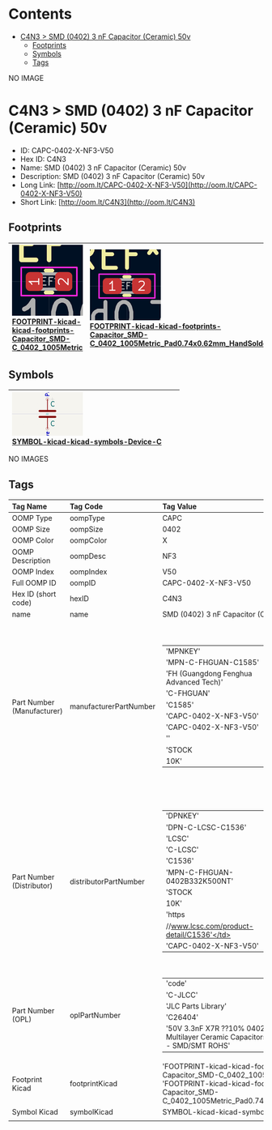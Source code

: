 



Contents
========

* [C4N3 > SMD (0402) 3 nF Capacitor (Ceramic) 50v](#c4n3--smd-0402-3-nf-capacitor-ceramic-50v)
	* [Footprints](#footprints)
	* [Symbols](#symbols)
	* [Tags](#tags)
  
NO IMAGE  
# C4N3 > SMD (0402) 3 nF Capacitor (Ceramic) 50v

- ID: CAPC-0402-X-NF3-V50
- Hex ID: C4N3
- Name: SMD (0402) 3 nF Capacitor (Ceramic) 50v
- Description: SMD (0402) 3 nF Capacitor (Ceramic) 50v
- Long Link: [http://oom.lt/CAPC-0402-X-NF3-V50](http://oom.lt/CAPC-0402-X-NF3-V50)
- Short Link: [http://oom.lt/C4N3](http://oom.lt/C4N3)

## Footprints
  

|[![](https://raw.githubusercontent.com/oomlout/oomlout_OOMP_eda_V2/main/FOOTPRINT/kicad/kicad-footprints/Capacitor_SMD/C_0402_1005Metric/image_140.png)<br>FOOTPRINT-kicad-kicad-footprints-Capacitor_SMD-C_0402_1005Metric](https://github.com/oomlout/oomlout_OOMP_eda_V2/tree/main/FOOTPRINT/kicad/kicad-footprints/Capacitor_SMD/C_0402_1005Metric/)|[![](https://raw.githubusercontent.com/oomlout/oomlout_OOMP_eda_V2/main/FOOTPRINT/kicad/kicad-footprints/Capacitor_SMD/C_0402_1005Metric_Pad0.74x0.62mm_HandSolder/image_140.png)<br>FOOTPRINT-kicad-kicad-footprints-Capacitor_SMD-C_0402_1005Metric_Pad0.74x0.62mm_HandSolder](https://github.com/oomlout/oomlout_OOMP_eda_V2/tree/main/FOOTPRINT/kicad/kicad-footprints/Capacitor_SMD/C_0402_1005Metric_Pad0.74x0.62mm_HandSolder/)||
| :--- | :--- | :--- |

## Symbols
  

|[![](https://raw.githubusercontent.com/oomlout/oomlout_OOMP_eda_V2/main/SYMBOL/kicad/kicad-symbols/Device/C/image_140.png)<br>SYMBOL-kicad-kicad-symbols-Device-C](https://github.com/oomlout/oomlout_OOMP_eda_V2/tree/main/SYMBOL/kicad/kicad-symbols/Device/C/)|||
| :--- | :--- | :--- |
  
NO IMAGES  
## Tags
  

|Tag Name|Tag Code|Tag Value|
| :--- | :--- | :--- |
|OOMP Type|oompType|CAPC|
|OOMP Size|oompSize|0402|
|OOMP Color|oompColor|X|
|OOMP Description|oompDesc|NF3|
|OOMP Index|oompIndex|V50|
|Full OOMP ID|oompID|CAPC-0402-X-NF3-V50|
|Hex ID (short code)|hexID|C4N3|
|name|name|SMD (0402) 3 nF Capacitor (Ceramic) 50v|
|Part Number (Manufacturer)|manufacturerPartNumber|<table><tr><td>'MPNKEY'</td></tr><tr><td> 'MPN-C-FHGUAN-C1585'</td><td> 'MANUFACTURER'</td></tr><tr><td> 'FH (Guangdong Fenghua Advanced Tech)'</td><td> 'MANUCODE'</td></tr><tr><td> 'C-FHGUAN'</td><td> 'MPN'</td></tr><tr><td> 'C1585'</td><td> 'OOMPIDPARTIAL'</td></tr><tr><td> 'CAPC-0402-X-NF3-V50'</td><td> 'OOMPID'</td></tr><tr><td> 'CAPC-0402-X-NF3-V50'</td><td> 'LINK'</td></tr><tr><td> ''</td><td> 'tags'</td></tr><tr><td> 'STOCK</td></tr><tr><td>10K'</td></tr></table></td><td> <table><tr><td>'MPNKEY'</td></tr><tr><td> 'MPN-C-SAMSUN-CL05B332KB5NNNC'</td><td> 'MANUFACTURER'</td></tr><tr><td> 'Samsung Electro-Mechanics'</td><td> 'MANUCODE'</td></tr><tr><td> 'C-SAMSUN'</td><td> 'MPN'</td></tr><tr><td> 'CL05B332KB5NNNC'</td><td> 'OOMPIDPARTIAL'</td></tr><tr><td> 'CAPC-0402-X-NF3-V50'</td><td> 'OOMPID'</td></tr><tr><td> 'CAPC-0402-X-NF3-V50'</td><td> 'LINK'</td></tr><tr><td> ''</td><td> 'tags'</td></tr><tr><td> 'STOCK</td></tr><tr><td>10K'</td></tr></table></td><td> <table><tr><td>'MPNKEY'</td></tr><tr><td> 'MPN-C-MURATA-GRM155B11H332KA01D'</td><td> 'MANUFACTURER'</td></tr><tr><td> 'Murata Electronics'</td><td> 'MANUCODE'</td></tr><tr><td> 'C-MURATA'</td><td> 'MPN'</td></tr><tr><td> 'GRM155B11H332KA01D'</td><td> 'OOMPIDPARTIAL'</td></tr><tr><td> 'CAPC-0402-X-NF3-V50'</td><td> 'OOMPID'</td></tr><tr><td> 'CAPC-0402-X-NF3-V50'</td><td> 'LINK'</td></tr><tr><td> ''</td><td> 'tags'</td></tr><tr><td> </td></tr></table></td><td> <table><tr><td>'MPNKEY'</td></tr><tr><td> 'MPN-C-MURATA-GRM155R71H332KA01D'</td><td> 'MANUFACTURER'</td></tr><tr><td> 'Murata Electronics'</td><td> 'MANUCODE'</td></tr><tr><td> 'C-MURATA'</td><td> 'MPN'</td></tr><tr><td> 'GRM155R71H332KA01D'</td><td> 'OOMPIDPARTIAL'</td></tr><tr><td> 'CAPC-0402-X-NF3-V50'</td><td> 'OOMPID'</td></tr><tr><td> 'CAPC-0402-X-NF3-V50'</td><td> 'LINK'</td></tr><tr><td> ''</td><td> 'tags'</td></tr><tr><td> 'STOCK</td></tr><tr><td>1K'</td></tr></table></td><td> <table><tr><td>'MPNKEY'</td></tr><tr><td> 'MPN-C-YAGEO-CC0402KRX7R9BB333'</td><td> 'MANUFACTURER'</td></tr><tr><td> 'YAGEO'</td><td> 'MANUCODE'</td></tr><tr><td> 'C-YAGEO'</td><td> 'MPN'</td></tr><tr><td> 'CC0402KRX7R9BB333'</td><td> 'OOMPIDPARTIAL'</td></tr><tr><td> 'CAPC-0402-X-NF3-V50'</td><td> 'OOMPID'</td></tr><tr><td> 'CAPC-0402-X-NF3-V50'</td><td> 'LINK'</td></tr><tr><td> ''</td><td> 'tags'</td></tr><tr><td> 'STOCK</td></tr><tr><td>100K'</td></tr></table></td><td> <table><tr><td>'MPNKEY'</td></tr><tr><td> 'MPN-C-YAGEO-CC0402KRX7R9BB332'</td><td> 'MANUFACTURER'</td></tr><tr><td> 'YAGEO'</td><td> 'MANUCODE'</td></tr><tr><td> 'C-YAGEO'</td><td> 'MPN'</td></tr><tr><td> 'CC0402KRX7R9BB332'</td><td> 'OOMPIDPARTIAL'</td></tr><tr><td> 'CAPC-0402-X-NF3-V50'</td><td> 'OOMPID'</td></tr><tr><td> 'CAPC-0402-X-NF3-V50'</td><td> 'LINK'</td></tr><tr><td> ''</td><td> 'tags'</td></tr><tr><td> 'STOCK</td></tr><tr><td>10K'</td></tr></table></td><td> <table><tr><td>'MPNKEY'</td></tr><tr><td> 'MPN-C-EYANGS-C0402X7R332K500NTB'</td><td> 'MANUFACTURER'</td></tr><tr><td> 'EYANG(Shenzhen Eyang Tech Development)'</td><td> 'MANUCODE'</td></tr><tr><td> 'C-EYANGS'</td><td> 'MPN'</td></tr><tr><td> 'C0402X7R332K500NTB'</td><td> 'OOMPIDPARTIAL'</td></tr><tr><td> 'CAPC-0402-X-NF3-V50'</td><td> 'OOMPID'</td></tr><tr><td> 'CAPC-0402-X-NF3-V50'</td><td> 'LINK'</td></tr><tr><td> ''</td><td> 'tags'</td></tr><tr><td> 'STOCK</td></tr><tr><td>1K'</td></tr></table></td><td> <table><tr><td>'MPNKEY'</td></tr><tr><td> 'MPN-C-MURATA-GCM155R71H333KE02D'</td><td> 'MANUFACTURER'</td></tr><tr><td> 'Murata Electronics'</td><td> 'MANUCODE'</td></tr><tr><td> 'C-MURATA'</td><td> 'MPN'</td></tr><tr><td> 'GCM155R71H333KE02D'</td><td> 'OOMPIDPARTIAL'</td></tr><tr><td> 'CAPC-0402-X-NF3-V50'</td><td> 'OOMPID'</td></tr><tr><td> 'CAPC-0402-X-NF3-V50'</td><td> 'LINK'</td></tr><tr><td> ''</td><td> 'tags'</td></tr><tr><td> </td></tr></table></td><td> <table><tr><td>'MPNKEY'</td></tr><tr><td> 'MPN-C-DARFON-C1005X7R332KGTS'</td><td> 'MANUFACTURER'</td></tr><tr><td> 'Darfon Elec'</td><td> 'MANUCODE'</td></tr><tr><td> 'C-DARFON'</td><td> 'MPN'</td></tr><tr><td> 'C1005X7R332KGTS'</td><td> 'OOMPIDPARTIAL'</td></tr><tr><td> 'CAPC-0402-X-NF3-V50'</td><td> 'OOMPID'</td></tr><tr><td> 'CAPC-0402-X-NF3-V50'</td><td> 'LINK'</td></tr><tr><td> ''</td><td> 'tags'</td></tr><tr><td> 'STOCK</td></tr><tr><td>10K'</td></tr></table></td><td> <table><tr><td>'MPNKEY'</td></tr><tr><td> 'MPN-C-MURATA-GCM155R71H332KA37D'</td><td> 'MANUFACTURER'</td></tr><tr><td> 'Murata Electronics'</td><td> 'MANUCODE'</td></tr><tr><td> 'C-MURATA'</td><td> 'MPN'</td></tr><tr><td> 'GCM155R71H332KA37D'</td><td> 'OOMPIDPARTIAL'</td></tr><tr><td> 'CAPC-0402-X-NF3-V50'</td><td> 'OOMPID'</td></tr><tr><td> 'CAPC-0402-X-NF3-V50'</td><td> 'LINK'</td></tr><tr><td> ''</td><td> 'tags'</td></tr><tr><td> 'STOCK</td></tr><tr><td>10K'</td></tr></table></td><td> <table><tr><td>'MPNKEY'</td></tr><tr><td> 'MPN-C-KYOCER-04025C332KAT2A'</td><td> 'MANUFACTURER'</td></tr><tr><td> 'Kyocera AVX'</td><td> 'MANUCODE'</td></tr><tr><td> 'C-KYOCER'</td><td> 'MPN'</td></tr><tr><td> '04025C332KAT2A'</td><td> 'OOMPIDPARTIAL'</td></tr><tr><td> 'CAPC-0402-X-NF3-V50'</td><td> 'OOMPID'</td></tr><tr><td> 'CAPC-0402-X-NF3-V50'</td><td> 'LINK'</td></tr><tr><td> ''</td><td> 'tags'</td></tr><tr><td> </td></tr></table></td><td> <table><tr><td>'MPNKEY'</td></tr><tr><td> 'MPN-C-EYANGS-C0402X7R332M500NTB'</td><td> 'MANUFACTURER'</td></tr><tr><td> 'EYANG(Shenzhen Eyang Tech Development)'</td><td> 'MANUCODE'</td></tr><tr><td> 'C-EYANGS'</td><td> 'MPN'</td></tr><tr><td> 'C0402X7R332M500NTB'</td><td> 'OOMPIDPARTIAL'</td></tr><tr><td> 'CAPC-0402-X-NF3-V50'</td><td> 'OOMPID'</td></tr><tr><td> 'CAPC-0402-X-NF3-V50'</td><td> 'LINK'</td></tr><tr><td> ''</td><td> 'tags'</td></tr><tr><td> 'STOCK</td></tr><tr><td>1K'</td></tr></table></td><td> <table><tr><td>'MPNKEY'</td></tr><tr><td> 'MPN-C-WALSIN-0402B332J500CT'</td><td> 'MANUFACTURER'</td></tr><tr><td> 'Walsin Tech Corp'</td><td> 'MANUCODE'</td></tr><tr><td> 'C-WALSIN'</td><td> 'MPN'</td></tr><tr><td> '0402B332J500CT'</td><td> 'OOMPIDPARTIAL'</td></tr><tr><td> 'CAPC-0402-X-NF3-V50'</td><td> 'OOMPID'</td></tr><tr><td> 'CAPC-0402-X-NF3-V50'</td><td> 'LINK'</td></tr><tr><td> ''</td><td> 'tags'</td></tr><tr><td> 'STOCK</td></tr><tr><td>1K'</td></tr></table></td><td> <table><tr><td>'MPNKEY'</td></tr><tr><td> 'MPN-C-WALSIN-0402B332M500CT'</td><td> 'MANUFACTURER'</td></tr><tr><td> 'Walsin Tech Corp'</td><td> 'MANUCODE'</td></tr><tr><td> 'C-WALSIN'</td><td> 'MPN'</td></tr><tr><td> '0402B332M500CT'</td><td> 'OOMPIDPARTIAL'</td></tr><tr><td> 'CAPC-0402-X-NF3-V50'</td><td> 'OOMPID'</td></tr><tr><td> 'CAPC-0402-X-NF3-V50'</td><td> 'LINK'</td></tr><tr><td> ''</td><td> 'tags'</td></tr><tr><td> 'STOCK</td></tr><tr><td>1K'</td></tr></table></td><td> <table><tr><td>'MPNKEY'</td></tr><tr><td> 'MPN-C-WALSIN-0402B332K500CT'</td><td> 'MANUFACTURER'</td></tr><tr><td> 'Walsin Tech Corp'</td><td> 'MANUCODE'</td></tr><tr><td> 'C-WALSIN'</td><td> 'MPN'</td></tr><tr><td> '0402B332K500CT'</td><td> 'OOMPIDPARTIAL'</td></tr><tr><td> 'CAPC-0402-X-NF3-V50'</td><td> 'OOMPID'</td></tr><tr><td> 'CAPC-0402-X-NF3-V50'</td><td> 'LINK'</td></tr><tr><td> ''</td><td> 'tags'</td></tr><tr><td> 'STOCK</td></tr><tr><td>1K'</td></tr></table></td><td> <table><tr><td>'MPNKEY'</td></tr><tr><td> 'MPN-C-WALSIN-0402B333K500CT'</td><td> 'MANUFACTURER'</td></tr><tr><td> 'Walsin Tech Corp'</td><td> 'MANUCODE'</td></tr><tr><td> 'C-WALSIN'</td><td> 'MPN'</td></tr><tr><td> '0402B333K500CT'</td><td> 'OOMPIDPARTIAL'</td></tr><tr><td> 'CAPC-0402-X-NF3-V50'</td><td> 'OOMPID'</td></tr><tr><td> 'CAPC-0402-X-NF3-V50'</td><td> 'LINK'</td></tr><tr><td> ''</td><td> 'tags'</td></tr><tr><td> 'STOCK</td></tr><tr><td>1K'</td></tr></table></td><td> <table><tr><td>'MPNKEY'</td></tr><tr><td> 'MPN-C-SAMSUN-CL05B332KB5VPNC'</td><td> 'MANUFACTURER'</td></tr><tr><td> 'Samsung Electro-Mechanics'</td><td> 'MANUCODE'</td></tr><tr><td> 'C-SAMSUN'</td><td> 'MPN'</td></tr><tr><td> 'CL05B332KB5VPNC'</td><td> 'OOMPIDPARTIAL'</td></tr><tr><td> 'CAPC-0402-X-NF3-V50'</td><td> 'OOMPID'</td></tr><tr><td> 'CAPC-0402-X-NF3-V50'</td><td> 'LINK'</td></tr><tr><td> ''</td><td> 'tags'</td></tr><tr><td> 'STOCK</td></tr><tr><td>1K'</td></tr></table></td><td> <table><tr><td>'MPNKEY'</td></tr><tr><td> 'MPN-C-DARFON-C1005X7R332MGTS'</td><td> 'MANUFACTURER'</td></tr><tr><td> 'Darfon Elec'</td><td> 'MANUCODE'</td></tr><tr><td> 'C-DARFON'</td><td> 'MPN'</td></tr><tr><td> 'C1005X7R332MGTS'</td><td> 'OOMPIDPARTIAL'</td></tr><tr><td> 'CAPC-0402-X-NF3-V50'</td><td> 'OOMPID'</td></tr><tr><td> 'CAPC-0402-X-NF3-V50'</td><td> 'LINK'</td></tr><tr><td> ''</td><td> 'tags'</td></tr><tr><td> </td></tr></table></td><td> <table><tr><td>'MPNKEY'</td></tr><tr><td> 'MPN-C-WALSIN-MT15B332K500CT'</td><td> 'MANUFACTURER'</td></tr><tr><td> 'Walsin Tech Corp'</td><td> 'MANUCODE'</td></tr><tr><td> 'C-WALSIN'</td><td> 'MPN'</td></tr><tr><td> 'MT15B332K500CT'</td><td> 'OOMPIDPARTIAL'</td></tr><tr><td> 'CAPC-0402-X-NF3-V50'</td><td> 'OOMPID'</td></tr><tr><td> 'CAPC-0402-X-NF3-V50'</td><td> 'LINK'</td></tr><tr><td> ''</td><td> 'tags'</td></tr><tr><td> 'STOCK</td></tr><tr><td>1K'</td></tr></table></td><td> <table><tr><td>'MPNKEY'</td></tr><tr><td> 'MPN-C-YAGEO-AC0402KRX7R9BB332'</td><td> 'MANUFACTURER'</td></tr><tr><td> 'YAGEO'</td><td> 'MANUCODE'</td></tr><tr><td> 'C-YAGEO'</td><td> 'MPN'</td></tr><tr><td> 'AC0402KRX7R9BB332'</td><td> 'OOMPIDPARTIAL'</td></tr><tr><td> 'CAPC-0402-X-NF3-V50'</td><td> 'OOMPID'</td></tr><tr><td> 'CAPC-0402-X-NF3-V50'</td><td> 'LINK'</td></tr><tr><td> ''</td><td> 'tags'</td></tr><tr><td> 'STOCK</td></tr><tr><td>1K'</td></tr></table></td><td> <table><tr><td>'MPNKEY'</td></tr><tr><td> 'MPN-C-TDK-CGA2B2X7R1H332KT0Y0F'</td><td> 'MANUFACTURER'</td></tr><tr><td> 'TDK'</td><td> 'MANUCODE'</td></tr><tr><td> 'C-TDK'</td><td> 'MPN'</td></tr><tr><td> 'CGA2B2X7R1H332KT0Y0F'</td><td> 'OOMPIDPARTIAL'</td></tr><tr><td> 'CAPC-0402-X-NF3-V50'</td><td> 'OOMPID'</td></tr><tr><td> 'CAPC-0402-X-NF3-V50'</td><td> 'LINK'</td></tr><tr><td> ''</td><td> 'tags'</td></tr><tr><td> 'STOCK</td></tr><tr><td>10K'</td></tr></table></td><td> <table><tr><td>'MPNKEY'</td></tr><tr><td> 'MPN-C-TDK-CGA2B3X7R1H333KT0Y0F'</td><td> 'MANUFACTURER'</td></tr><tr><td> 'TDK'</td><td> 'MANUCODE'</td></tr><tr><td> 'C-TDK'</td><td> 'MPN'</td></tr><tr><td> 'CGA2B3X7R1H333KT0Y0F'</td><td> 'OOMPIDPARTIAL'</td></tr><tr><td> 'CAPC-0402-X-NF3-V50'</td><td> 'OOMPID'</td></tr><tr><td> 'CAPC-0402-X-NF3-V50'</td><td> 'LINK'</td></tr><tr><td> ''</td><td> 'tags'</td></tr><tr><td> 'STOCK</td></tr><tr><td>10K'</td></tr></table></td><td> <table><tr><td>'MPNKEY'</td></tr><tr><td> 'MPN-C-PSAPRO-FN15X332K500PNG'</td><td> 'MANUFACTURER'</td></tr><tr><td> 'PSA(Prosperity Dielectrics)'</td><td> 'MANUCODE'</td></tr><tr><td> 'C-PSAPRO'</td><td> 'MPN'</td></tr><tr><td> 'FN15X332K500PNG'</td><td> 'OOMPIDPARTIAL'</td></tr><tr><td> 'CAPC-0402-X-NF3-V50'</td><td> 'OOMPID'</td></tr><tr><td> 'CAPC-0402-X-NF3-V50'</td><td> 'LINK'</td></tr><tr><td> ''</td><td> 'tags'</td></tr><tr><td> 'STOCK</td></tr><tr><td>1K'</td></tr></table></td><td> <table><tr><td>'MPNKEY'</td></tr><tr><td> 'MPN-C-TAIYOY-UMK105B7332KVHF'</td><td> 'MANUFACTURER'</td></tr><tr><td> 'Taiyo Yuden'</td><td> 'MANUCODE'</td></tr><tr><td> 'C-TAIYOY'</td><td> 'MPN'</td></tr><tr><td> 'UMK105B7332KVHF'</td><td> 'OOMPIDPARTIAL'</td></tr><tr><td> 'CAPC-0402-X-NF3-V50'</td><td> 'OOMPID'</td></tr><tr><td> 'CAPC-0402-X-NF3-V50'</td><td> 'LINK'</td></tr><tr><td> ''</td><td> 'tags'</td></tr><tr><td> 'STOCK</td></tr><tr><td>10K'</td></tr></table></td><td> <table><tr><td>'MPNKEY'</td></tr><tr><td> 'MPN-C-WALSIN-0402F333Z500CT'</td><td> 'MANUFACTURER'</td></tr><tr><td> 'Walsin Tech Corp'</td><td> 'MANUCODE'</td></tr><tr><td> 'C-WALSIN'</td><td> 'MPN'</td></tr><tr><td> '0402F333Z500CT'</td><td> 'OOMPIDPARTIAL'</td></tr><tr><td> 'CAPC-0402-X-NF3-V50'</td><td> 'OOMPID'</td></tr><tr><td> 'CAPC-0402-X-NF3-V50'</td><td> 'LINK'</td></tr><tr><td> ''</td><td> 'tags'</td></tr><tr><td> 'STOCK</td></tr><tr><td>1K'</td></tr></table></td><td> <table><tr><td>'MPNKEY'</td></tr><tr><td> 'MPN-C-MURATA-GRM155R71H332JA01D'</td><td> 'MANUFACTURER'</td></tr><tr><td> 'Murata Electronics'</td><td> 'MANUCODE'</td></tr><tr><td> 'C-MURATA'</td><td> 'MPN'</td></tr><tr><td> 'GRM155R71H332JA01D'</td><td> 'OOMPIDPARTIAL'</td></tr><tr><td> 'CAPC-0402-X-NF3-V50'</td><td> 'OOMPID'</td></tr><tr><td> 'CAPC-0402-X-NF3-V50'</td><td> 'LINK'</td></tr><tr><td> ''</td><td> 'tags'</td></tr><tr><td> </td></tr></table></td><td> <table><tr><td>'MPNKEY'</td></tr><tr><td> 'MPN-C-MURATA-GRM155R71H333KE14D'</td><td> 'MANUFACTURER'</td></tr><tr><td> 'Murata Electronics'</td><td> 'MANUCODE'</td></tr><tr><td> 'C-MURATA'</td><td> 'MPN'</td></tr><tr><td> 'GRM155R71H333KE14D'</td><td> 'OOMPIDPARTIAL'</td></tr><tr><td> 'CAPC-0402-X-NF3-V50'</td><td> 'OOMPID'</td></tr><tr><td> 'CAPC-0402-X-NF3-V50'</td><td> 'LINK'</td></tr><tr><td> ''</td><td> 'tags'</td></tr><tr><td> 'STOCK</td></tr><tr><td>1K'</td></tr></table></td><td> <table><tr><td>'MPNKEY'</td></tr><tr><td> 'MPN-C-SAMSUN-CL05B333KB5VPNC'</td><td> 'MANUFACTURER'</td></tr><tr><td> 'Samsung Electro-Mechanics'</td><td> 'MANUCODE'</td></tr><tr><td> 'C-SAMSUN'</td><td> 'MPN'</td></tr><tr><td> 'CL05B333KB5VPNC'</td><td> 'OOMPIDPARTIAL'</td></tr><tr><td> 'CAPC-0402-X-NF3-V50'</td><td> 'OOMPID'</td></tr><tr><td> 'CAPC-0402-X-NF3-V50'</td><td> 'LINK'</td></tr><tr><td> ''</td><td> 'tags'</td></tr><tr><td> </td></tr></table></td><td> <table><tr><td>'MPNKEY'</td></tr><tr><td> 'MPN-C-FHGUAN-0402B333K500NT'</td><td> 'MANUFACTURER'</td></tr><tr><td> 'FH (Guangdong Fenghua Advanced Tech)'</td><td> 'MANUCODE'</td></tr><tr><td> 'C-FHGUAN'</td><td> 'MPN'</td></tr><tr><td> '0402B333K500NT'</td><td> 'OOMPIDPARTIAL'</td></tr><tr><td> 'CAPC-0402-X-NF3-V50'</td><td> 'OOMPID'</td></tr><tr><td> 'CAPC-0402-X-NF3-V50'</td><td> 'LINK'</td></tr><tr><td> ''</td><td> 'tags'</td></tr><tr><td> 'STOCK</td></tr><tr><td>10K'</td></tr></table></td><td> <table><tr><td>'MPNKEY'</td></tr><tr><td> 'MPN-C-VIIYON-V332K0402X7R500NBT'</td><td> 'MANUFACTURER'</td></tr><tr><td> 'VIIYONG'</td><td> 'MANUCODE'</td></tr><tr><td> 'C-VIIYON'</td><td> 'MPN'</td></tr><tr><td> 'V332K0402X7R500NBT'</td><td> 'OOMPIDPARTIAL'</td></tr><tr><td> 'CAPC-0402-X-NF3-V50'</td><td> 'OOMPID'</td></tr><tr><td> 'CAPC-0402-X-NF3-V50'</td><td> 'LINK'</td></tr><tr><td> ''</td><td> 'tags'</td></tr><tr><td> </td></tr></table></td><td> <table><tr><td>'MPNKEY'</td></tr><tr><td> 'MPN-C-YAGEO-CC0402KRX5R9BB333'</td><td> 'MANUFACTURER'</td></tr><tr><td> 'YAGEO'</td><td> 'MANUCODE'</td></tr><tr><td> 'C-YAGEO'</td><td> 'MPN'</td></tr><tr><td> 'CC0402KRX5R9BB333'</td><td> 'OOMPIDPARTIAL'</td></tr><tr><td> 'CAPC-0402-X-NF3-V50'</td><td> 'OOMPID'</td></tr><tr><td> 'CAPC-0402-X-NF3-V50'</td><td> 'LINK'</td></tr><tr><td> ''</td><td> 'tags'</td></tr><tr><td> </td></tr></table></td><td> <table><tr><td>'MPNKEY'</td></tr><tr><td> 'MPN-C-YAGEO-CC0402JRX7R9BB332'</td><td> 'MANUFACTURER'</td></tr><tr><td> 'YAGEO'</td><td> 'MANUCODE'</td></tr><tr><td> 'C-YAGEO'</td><td> 'MPN'</td></tr><tr><td> 'CC0402JRX7R9BB332'</td><td> 'OOMPIDPARTIAL'</td></tr><tr><td> 'CAPC-0402-X-NF3-V50'</td><td> 'OOMPID'</td></tr><tr><td> 'CAPC-0402-X-NF3-V50'</td><td> 'LINK'</td></tr><tr><td> ''</td><td> 'tags'</td></tr><tr><td> </td></tr></table></td><td> <table><tr><td>'MPNKEY'</td></tr><tr><td> 'MPN-C-YAGEO-CC0402JRX7R9BB333'</td><td> 'MANUFACTURER'</td></tr><tr><td> 'YAGEO'</td><td> 'MANUCODE'</td></tr><tr><td> 'C-YAGEO'</td><td> 'MPN'</td></tr><tr><td> 'CC0402JRX7R9BB333'</td><td> 'OOMPIDPARTIAL'</td></tr><tr><td> 'CAPC-0402-X-NF3-V50'</td><td> 'OOMPID'</td></tr><tr><td> 'CAPC-0402-X-NF3-V50'</td><td> 'LINK'</td></tr><tr><td> ''</td><td> 'tags'</td></tr><tr><td> 'STOCK</td></tr><tr><td>1K'</td></tr></table></td><td> <table><tr><td>'MPNKEY'</td></tr><tr><td> 'MPN-C-KEMET-C0402C332K5RAC7867'</td><td> 'MANUFACTURER'</td></tr><tr><td> 'KEMET'</td><td> 'MANUCODE'</td></tr><tr><td> 'C-KEMET'</td><td> 'MPN'</td></tr><tr><td> 'C0402C332K5RAC7867'</td><td> 'OOMPIDPARTIAL'</td></tr><tr><td> 'CAPC-0402-X-NF3-V50'</td><td> 'OOMPID'</td></tr><tr><td> 'CAPC-0402-X-NF3-V50'</td><td> 'LINK'</td></tr><tr><td> ''</td><td> 'tags'</td></tr><tr><td> </td></tr></table></td><td> <table><tr><td>'MPNKEY'</td></tr><tr><td> 'MPN-C-TDK-C1005X7R1H332KT000F'</td><td> 'MANUFACTURER'</td></tr><tr><td> 'TDK'</td><td> 'MANUCODE'</td></tr><tr><td> 'C-TDK'</td><td> 'MPN'</td></tr><tr><td> 'C1005X7R1H332KT000F'</td><td> 'OOMPIDPARTIAL'</td></tr><tr><td> 'CAPC-0402-X-NF3-V50'</td><td> 'OOMPID'</td></tr><tr><td> 'CAPC-0402-X-NF3-V50'</td><td> 'LINK'</td></tr><tr><td> ''</td><td> 'tags'</td></tr><tr><td> </td></tr></table></td><td> <table><tr><td>'MPNKEY'</td></tr><tr><td> 'MPN-C-CCTC-TCC0402X7R332K500AT'</td><td> 'MANUFACTURER'</td></tr><tr><td> 'CCTC'</td><td> 'MANUCODE'</td></tr><tr><td> 'C-CCTC'</td><td> 'MPN'</td></tr><tr><td> 'TCC0402X7R332K500AT'</td><td> 'OOMPIDPARTIAL'</td></tr><tr><td> 'CAPC-0402-X-NF3-V50'</td><td> 'OOMPID'</td></tr><tr><td> 'CAPC-0402-X-NF3-V50'</td><td> 'LINK'</td></tr><tr><td> ''</td><td> 'tags'</td></tr><tr><td> 'STOCK</td></tr><tr><td>10K'</td></tr></table></td><td> <table><tr><td>'MPNKEY'</td></tr><tr><td> 'MPN-C-TDK-CGA2B2X7R1H332K050BA'</td><td> 'MANUFACTURER'</td></tr><tr><td> 'TDK'</td><td> 'MANUCODE'</td></tr><tr><td> 'C-TDK'</td><td> 'MPN'</td></tr><tr><td> 'CGA2B2X7R1H332K050BA'</td><td> 'OOMPIDPARTIAL'</td></tr><tr><td> 'CAPC-0402-X-NF3-V50'</td><td> 'OOMPID'</td></tr><tr><td> 'CAPC-0402-X-NF3-V50'</td><td> 'LINK'</td></tr><tr><td> ''</td><td> 'tags'</td></tr><tr><td> </td></tr></table></td><td> <table><tr><td>'MPNKEY'</td></tr><tr><td> 'MPN-C-KEMET-C0402C332K5RECAUTO'</td><td> 'MANUFACTURER'</td></tr><tr><td> 'KEMET'</td><td> 'MANUCODE'</td></tr><tr><td> 'C-KEMET'</td><td> 'MPN'</td></tr><tr><td> 'C0402C332K5RECAUTO'</td><td> 'OOMPIDPARTIAL'</td></tr><tr><td> 'CAPC-0402-X-NF3-V50'</td><td> 'OOMPID'</td></tr><tr><td> 'CAPC-0402-X-NF3-V50'</td><td> 'LINK'</td></tr><tr><td> ''</td><td> 'tags'</td></tr><tr><td> </td></tr></table></td><td> <table><tr><td>'MPNKEY'</td></tr><tr><td> 'MPN-C-VISHAY-VJ0402Y332KLAAJ32'</td><td> 'MANUFACTURER'</td></tr><tr><td> 'Vishay Intertech'</td><td> 'MANUCODE'</td></tr><tr><td> 'C-VISHAY'</td><td> 'MPN'</td></tr><tr><td> 'VJ0402Y332KLAAJ32'</td><td> 'OOMPIDPARTIAL'</td></tr><tr><td> 'CAPC-0402-X-NF3-V50'</td><td> 'OOMPID'</td></tr><tr><td> 'CAPC-0402-X-NF3-V50'</td><td> 'LINK'</td></tr><tr><td> ''</td><td> 'tags'</td></tr><tr><td> </td></tr></table></td><td> <table><tr><td>'MPNKEY'</td></tr><tr><td> 'MPN-C-MURATA-GRM1555C1H332JE01D'</td><td> 'MANUFACTURER'</td></tr><tr><td> 'Murata Electronics'</td><td> 'MANUCODE'</td></tr><tr><td> 'C-MURATA'</td><td> 'MPN'</td></tr><tr><td> 'GRM1555C1H332JE01D'</td><td> 'OOMPIDPARTIAL'</td></tr><tr><td> 'CAPC-0402-X-NF3-V50'</td><td> 'OOMPID'</td></tr><tr><td> 'CAPC-0402-X-NF3-V50'</td><td> 'LINK'</td></tr><tr><td> ''</td><td> 'tags'</td></tr><tr><td> </td></tr></table>|
|Part Number (Distributor)|distributorPartNumber|<table><tr><td>'DPNKEY'</td></tr><tr><td> 'DPN-C-LCSC-C1536'</td><td> 'DISTRIBUTOR'</td></tr><tr><td> 'LCSC'</td><td> 'DISTRCODE'</td></tr><tr><td> 'C-LCSC'</td><td> 'DPN'</td></tr><tr><td> 'C1536'</td><td> 'MPN'</td></tr><tr><td> 'MPN-C-FHGUAN-0402B332K500NT'</td><td> 'TAGS'</td></tr><tr><td> 'STOCK</td></tr><tr><td>10K'</td><td> 'LINK'</td></tr><tr><td> 'https</td></tr><tr><td>//www.lcsc.com/product-detail/C1536'</td><td> 'OOMPID'</td></tr><tr><td> 'CAPC-0402-X-NF3-V50'</td></tr></table></td><td> <table><tr><td>'DPNKEY'</td></tr><tr><td> 'DPN-C-LCSC-C1585'</td><td> 'DISTRIBUTOR'</td></tr><tr><td> 'LCSC'</td><td> 'DISTRCODE'</td></tr><tr><td> 'C-LCSC'</td><td> 'DPN'</td></tr><tr><td> 'C1585'</td><td> 'MPN'</td></tr><tr><td> 'MPN-C-FHGUAN-C1585'</td><td> 'TAGS'</td></tr><tr><td> 'STOCK</td></tr><tr><td>10K'</td><td> 'LINK'</td></tr><tr><td> 'https</td></tr><tr><td>//www.lcsc.com/product-detail/C1585'</td><td> 'OOMPID'</td></tr><tr><td> 'CAPC-0402-X-NF3-V50'</td></tr></table></td><td> <table><tr><td>'DPNKEY'</td></tr><tr><td> 'DPN-C-LCSC-C26404'</td><td> 'DISTRIBUTOR'</td></tr><tr><td> 'LCSC'</td><td> 'DISTRCODE'</td></tr><tr><td> 'C-LCSC'</td><td> 'DPN'</td></tr><tr><td> 'C26404'</td><td> 'MPN'</td></tr><tr><td> 'MPN-C-SAMSUN-CL05B332KB5NNNC'</td><td> 'TAGS'</td></tr><tr><td> 'STOCK</td></tr><tr><td>10K'</td><td> 'LINK'</td></tr><tr><td> 'https</td></tr><tr><td>//www.lcsc.com/product-detail/C26404'</td><td> 'OOMPID'</td></tr><tr><td> 'CAPC-0402-X-NF3-V50'</td></tr></table></td><td> <table><tr><td>'DPNKEY'</td></tr><tr><td> 'DPN-C-LCSC-C85949'</td><td> 'DISTRIBUTOR'</td></tr><tr><td> 'LCSC'</td><td> 'DISTRCODE'</td></tr><tr><td> 'C-LCSC'</td><td> 'DPN'</td></tr><tr><td> 'C85949'</td><td> 'MPN'</td></tr><tr><td> 'MPN-C-MURATA-GRM155B11H332KA01D'</td><td> 'TAGS'</td></tr><tr><td> </td><td> 'LINK'</td></tr><tr><td> 'https</td></tr><tr><td>//www.lcsc.com/product-detail/C85949'</td><td> 'OOMPID'</td></tr><tr><td> 'CAPC-0402-X-NF3-V50'</td></tr></table></td><td> <table><tr><td>'DPNKEY'</td></tr><tr><td> 'DPN-C-LCSC-C85963'</td><td> 'DISTRIBUTOR'</td></tr><tr><td> 'LCSC'</td><td> 'DISTRCODE'</td></tr><tr><td> 'C-LCSC'</td><td> 'DPN'</td></tr><tr><td> 'C85963'</td><td> 'MPN'</td></tr><tr><td> 'MPN-C-MURATA-GRM155R71H332KA01D'</td><td> 'TAGS'</td></tr><tr><td> 'STOCK</td></tr><tr><td>1K'</td><td> 'LINK'</td></tr><tr><td> 'https</td></tr><tr><td>//www.lcsc.com/product-detail/C85963'</td><td> 'OOMPID'</td></tr><tr><td> 'CAPC-0402-X-NF3-V50'</td></tr></table></td><td> <table><tr><td>'DPNKEY'</td></tr><tr><td> 'DPN-C-LCSC-C106862'</td><td> 'DISTRIBUTOR'</td></tr><tr><td> 'LCSC'</td><td> 'DISTRCODE'</td></tr><tr><td> 'C-LCSC'</td><td> 'DPN'</td></tr><tr><td> 'C106862'</td><td> 'MPN'</td></tr><tr><td> 'MPN-C-YAGEO-CC0402KRX7R9BB333'</td><td> 'TAGS'</td></tr><tr><td> 'STOCK</td></tr><tr><td>100K'</td><td> 'LINK'</td></tr><tr><td> 'https</td></tr><tr><td>//www.lcsc.com/product-detail/C106862'</td><td> 'OOMPID'</td></tr><tr><td> 'CAPC-0402-X-NF3-V50'</td></tr></table></td><td> <table><tr><td>'DPNKEY'</td></tr><tr><td> 'DPN-C-LCSC-C107028'</td><td> 'DISTRIBUTOR'</td></tr><tr><td> 'LCSC'</td><td> 'DISTRCODE'</td></tr><tr><td> 'C-LCSC'</td><td> 'DPN'</td></tr><tr><td> 'C107028'</td><td> 'MPN'</td></tr><tr><td> 'MPN-C-YAGEO-CC0402KRX7R9BB332'</td><td> 'TAGS'</td></tr><tr><td> 'STOCK</td></tr><tr><td>10K'</td><td> 'LINK'</td></tr><tr><td> 'https</td></tr><tr><td>//www.lcsc.com/product-detail/C107028'</td><td> 'OOMPID'</td></tr><tr><td> 'CAPC-0402-X-NF3-V50'</td></tr></table></td><td> <table><tr><td>'DPNKEY'</td></tr><tr><td> 'DPN-C-LCSC-C115682'</td><td> 'DISTRIBUTOR'</td></tr><tr><td> 'LCSC'</td><td> 'DISTRCODE'</td></tr><tr><td> 'C-LCSC'</td><td> 'DPN'</td></tr><tr><td> 'C115682'</td><td> 'MPN'</td></tr><tr><td> 'MPN-C-EYANGS-C0402X7R332K500NTB'</td><td> 'TAGS'</td></tr><tr><td> 'STOCK</td></tr><tr><td>1K'</td><td> 'LINK'</td></tr><tr><td> 'https</td></tr><tr><td>//www.lcsc.com/product-detail/C115682'</td><td> 'OOMPID'</td></tr><tr><td> 'CAPC-0402-X-NF3-V50'</td></tr></table></td><td> <table><tr><td>'DPNKEY'</td></tr><tr><td> 'DPN-C-LCSC-C126535'</td><td> 'DISTRIBUTOR'</td></tr><tr><td> 'LCSC'</td><td> 'DISTRCODE'</td></tr><tr><td> 'C-LCSC'</td><td> 'DPN'</td></tr><tr><td> 'C126535'</td><td> 'MPN'</td></tr><tr><td> 'MPN-C-MURATA-GCM155R71H333KE02D'</td><td> 'TAGS'</td></tr><tr><td> </td><td> 'LINK'</td></tr><tr><td> 'https</td></tr><tr><td>//www.lcsc.com/product-detail/C126535'</td><td> 'OOMPID'</td></tr><tr><td> 'CAPC-0402-X-NF3-V50'</td></tr></table></td><td> <table><tr><td>'DPNKEY'</td></tr><tr><td> 'DPN-C-LCSC-C147573'</td><td> 'DISTRIBUTOR'</td></tr><tr><td> 'LCSC'</td><td> 'DISTRCODE'</td></tr><tr><td> 'C-LCSC'</td><td> 'DPN'</td></tr><tr><td> 'C147573'</td><td> 'MPN'</td></tr><tr><td> 'MPN-C-DARFON-C1005X7R332KGTS'</td><td> 'TAGS'</td></tr><tr><td> 'STOCK</td></tr><tr><td>10K'</td><td> 'LINK'</td></tr><tr><td> 'https</td></tr><tr><td>//www.lcsc.com/product-detail/C147573'</td><td> 'OOMPID'</td></tr><tr><td> 'CAPC-0402-X-NF3-V50'</td></tr></table></td><td> <table><tr><td>'DPNKEY'</td></tr><tr><td> 'DPN-C-LCSC-C161169'</td><td> 'DISTRIBUTOR'</td></tr><tr><td> 'LCSC'</td><td> 'DISTRCODE'</td></tr><tr><td> 'C-LCSC'</td><td> 'DPN'</td></tr><tr><td> 'C161169'</td><td> 'MPN'</td></tr><tr><td> 'MPN-C-MURATA-GCM155R71H332KA37D'</td><td> 'TAGS'</td></tr><tr><td> 'STOCK</td></tr><tr><td>10K'</td><td> 'LINK'</td></tr><tr><td> 'https</td></tr><tr><td>//www.lcsc.com/product-detail/C161169'</td><td> 'OOMPID'</td></tr><tr><td> 'CAPC-0402-X-NF3-V50'</td></tr></table></td><td> <table><tr><td>'DPNKEY'</td></tr><tr><td> 'DPN-C-LCSC-C167426'</td><td> 'DISTRIBUTOR'</td></tr><tr><td> 'LCSC'</td><td> 'DISTRCODE'</td></tr><tr><td> 'C-LCSC'</td><td> 'DPN'</td></tr><tr><td> 'C167426'</td><td> 'MPN'</td></tr><tr><td> 'MPN-C-KYOCER-04025C332KAT2A'</td><td> 'TAGS'</td></tr><tr><td> </td><td> 'LINK'</td></tr><tr><td> 'https</td></tr><tr><td>//www.lcsc.com/product-detail/C167426'</td><td> 'OOMPID'</td></tr><tr><td> 'CAPC-0402-X-NF3-V50'</td></tr></table></td><td> <table><tr><td>'DPNKEY'</td></tr><tr><td> 'DPN-C-LCSC-C183746'</td><td> 'DISTRIBUTOR'</td></tr><tr><td> 'LCSC'</td><td> 'DISTRCODE'</td></tr><tr><td> 'C-LCSC'</td><td> 'DPN'</td></tr><tr><td> 'C183746'</td><td> 'MPN'</td></tr><tr><td> 'MPN-C-EYANGS-C0402X7R332M500NTB'</td><td> 'TAGS'</td></tr><tr><td> 'STOCK</td></tr><tr><td>1K'</td><td> 'LINK'</td></tr><tr><td> 'https</td></tr><tr><td>//www.lcsc.com/product-detail/C183746'</td><td> 'OOMPID'</td></tr><tr><td> 'CAPC-0402-X-NF3-V50'</td></tr></table></td><td> <table><tr><td>'DPNKEY'</td></tr><tr><td> 'DPN-C-LCSC-C237209'</td><td> 'DISTRIBUTOR'</td></tr><tr><td> 'LCSC'</td><td> 'DISTRCODE'</td></tr><tr><td> 'C-LCSC'</td><td> 'DPN'</td></tr><tr><td> 'C237209'</td><td> 'MPN'</td></tr><tr><td> 'MPN-C-WALSIN-0402B332J500CT'</td><td> 'TAGS'</td></tr><tr><td> 'STOCK</td></tr><tr><td>1K'</td><td> 'LINK'</td></tr><tr><td> 'https</td></tr><tr><td>//www.lcsc.com/product-detail/C237209'</td><td> 'OOMPID'</td></tr><tr><td> 'CAPC-0402-X-NF3-V50'</td></tr></table></td><td> <table><tr><td>'DPNKEY'</td></tr><tr><td> 'DPN-C-LCSC-C295929'</td><td> 'DISTRIBUTOR'</td></tr><tr><td> 'LCSC'</td><td> 'DISTRCODE'</td></tr><tr><td> 'C-LCSC'</td><td> 'DPN'</td></tr><tr><td> 'C295929'</td><td> 'MPN'</td></tr><tr><td> 'MPN-C-WALSIN-0402B332M500CT'</td><td> 'TAGS'</td></tr><tr><td> 'STOCK</td></tr><tr><td>1K'</td><td> 'LINK'</td></tr><tr><td> 'https</td></tr><tr><td>//www.lcsc.com/product-detail/C295929'</td><td> 'OOMPID'</td></tr><tr><td> 'CAPC-0402-X-NF3-V50'</td></tr></table></td><td> <table><tr><td>'DPNKEY'</td></tr><tr><td> 'DPN-C-LCSC-C301938'</td><td> 'DISTRIBUTOR'</td></tr><tr><td> 'LCSC'</td><td> 'DISTRCODE'</td></tr><tr><td> 'C-LCSC'</td><td> 'DPN'</td></tr><tr><td> 'C301938'</td><td> 'MPN'</td></tr><tr><td> 'MPN-C-WALSIN-0402B332K500CT'</td><td> 'TAGS'</td></tr><tr><td> 'STOCK</td></tr><tr><td>1K'</td><td> 'LINK'</td></tr><tr><td> 'https</td></tr><tr><td>//www.lcsc.com/product-detail/C301938'</td><td> 'OOMPID'</td></tr><tr><td> 'CAPC-0402-X-NF3-V50'</td></tr></table></td><td> <table><tr><td>'DPNKEY'</td></tr><tr><td> 'DPN-C-LCSC-C301941'</td><td> 'DISTRIBUTOR'</td></tr><tr><td> 'LCSC'</td><td> 'DISTRCODE'</td></tr><tr><td> 'C-LCSC'</td><td> 'DPN'</td></tr><tr><td> 'C301941'</td><td> 'MPN'</td></tr><tr><td> 'MPN-C-WALSIN-0402B333K500CT'</td><td> 'TAGS'</td></tr><tr><td> 'STOCK</td></tr><tr><td>1K'</td><td> 'LINK'</td></tr><tr><td> 'https</td></tr><tr><td>//www.lcsc.com/product-detail/C301941'</td><td> 'OOMPID'</td></tr><tr><td> 'CAPC-0402-X-NF3-V50'</td></tr></table></td><td> <table><tr><td>'DPNKEY'</td></tr><tr><td> 'DPN-C-LCSC-C307337'</td><td> 'DISTRIBUTOR'</td></tr><tr><td> 'LCSC'</td><td> 'DISTRCODE'</td></tr><tr><td> 'C-LCSC'</td><td> 'DPN'</td></tr><tr><td> 'C307337'</td><td> 'MPN'</td></tr><tr><td> 'MPN-C-SAMSUN-CL05B332KB5VPNC'</td><td> 'TAGS'</td></tr><tr><td> 'STOCK</td></tr><tr><td>1K'</td><td> 'LINK'</td></tr><tr><td> 'https</td></tr><tr><td>//www.lcsc.com/product-detail/C307337'</td><td> 'OOMPID'</td></tr><tr><td> 'CAPC-0402-X-NF3-V50'</td></tr></table></td><td> <table><tr><td>'DPNKEY'</td></tr><tr><td> 'DPN-C-LCSC-C312052'</td><td> 'DISTRIBUTOR'</td></tr><tr><td> 'LCSC'</td><td> 'DISTRCODE'</td></tr><tr><td> 'C-LCSC'</td><td> 'DPN'</td></tr><tr><td> 'C312052'</td><td> 'MPN'</td></tr><tr><td> 'MPN-C-DARFON-C1005X7R332MGTS'</td><td> 'TAGS'</td></tr><tr><td> </td><td> 'LINK'</td></tr><tr><td> 'https</td></tr><tr><td>//www.lcsc.com/product-detail/C312052'</td><td> 'OOMPID'</td></tr><tr><td> 'CAPC-0402-X-NF3-V50'</td></tr></table></td><td> <table><tr><td>'DPNKEY'</td></tr><tr><td> 'DPN-C-LCSC-C323591'</td><td> 'DISTRIBUTOR'</td></tr><tr><td> 'LCSC'</td><td> 'DISTRCODE'</td></tr><tr><td> 'C-LCSC'</td><td> 'DPN'</td></tr><tr><td> 'C323591'</td><td> 'MPN'</td></tr><tr><td> 'MPN-C-WALSIN-MT15B332K500CT'</td><td> 'TAGS'</td></tr><tr><td> 'STOCK</td></tr><tr><td>1K'</td><td> 'LINK'</td></tr><tr><td> 'https</td></tr><tr><td>//www.lcsc.com/product-detail/C323591'</td><td> 'OOMPID'</td></tr><tr><td> 'CAPC-0402-X-NF3-V50'</td></tr></table></td><td> <table><tr><td>'DPNKEY'</td></tr><tr><td> 'DPN-C-LCSC-C326966'</td><td> 'DISTRIBUTOR'</td></tr><tr><td> 'LCSC'</td><td> 'DISTRCODE'</td></tr><tr><td> 'C-LCSC'</td><td> 'DPN'</td></tr><tr><td> 'C326966'</td><td> 'MPN'</td></tr><tr><td> 'MPN-C-YAGEO-AC0402KRX7R9BB332'</td><td> 'TAGS'</td></tr><tr><td> 'STOCK</td></tr><tr><td>1K'</td><td> 'LINK'</td></tr><tr><td> 'https</td></tr><tr><td>//www.lcsc.com/product-detail/C326966'</td><td> 'OOMPID'</td></tr><tr><td> 'CAPC-0402-X-NF3-V50'</td></tr></table></td><td> <table><tr><td>'DPNKEY'</td></tr><tr><td> 'DPN-C-LCSC-C338095'</td><td> 'DISTRIBUTOR'</td></tr><tr><td> 'LCSC'</td><td> 'DISTRCODE'</td></tr><tr><td> 'C-LCSC'</td><td> 'DPN'</td></tr><tr><td> 'C338095'</td><td> 'MPN'</td></tr><tr><td> 'MPN-C-TDK-CGA2B2X7R1H332KT0Y0F'</td><td> 'TAGS'</td></tr><tr><td> 'STOCK</td></tr><tr><td>10K'</td><td> 'LINK'</td></tr><tr><td> 'https</td></tr><tr><td>//www.lcsc.com/product-detail/C338095'</td><td> 'OOMPID'</td></tr><tr><td> 'CAPC-0402-X-NF3-V50'</td></tr></table></td><td> <table><tr><td>'DPNKEY'</td></tr><tr><td> 'DPN-C-LCSC-C343050'</td><td> 'DISTRIBUTOR'</td></tr><tr><td> 'LCSC'</td><td> 'DISTRCODE'</td></tr><tr><td> 'C-LCSC'</td><td> 'DPN'</td></tr><tr><td> 'C343050'</td><td> 'MPN'</td></tr><tr><td> 'MPN-C-TDK-CGA2B3X7R1H333KT0Y0F'</td><td> 'TAGS'</td></tr><tr><td> 'STOCK</td></tr><tr><td>10K'</td><td> 'LINK'</td></tr><tr><td> 'https</td></tr><tr><td>//www.lcsc.com/product-detail/C343050'</td><td> 'OOMPID'</td></tr><tr><td> 'CAPC-0402-X-NF3-V50'</td></tr></table></td><td> <table><tr><td>'DPNKEY'</td></tr><tr><td> 'DPN-C-LCSC-C363537'</td><td> 'DISTRIBUTOR'</td></tr><tr><td> 'LCSC'</td><td> 'DISTRCODE'</td></tr><tr><td> 'C-LCSC'</td><td> 'DPN'</td></tr><tr><td> 'C363537'</td><td> 'MPN'</td></tr><tr><td> 'MPN-C-PSAPRO-FN15X332K500PNG'</td><td> 'TAGS'</td></tr><tr><td> 'STOCK</td></tr><tr><td>1K'</td><td> 'LINK'</td></tr><tr><td> 'https</td></tr><tr><td>//www.lcsc.com/product-detail/C363537'</td><td> 'OOMPID'</td></tr><tr><td> 'CAPC-0402-X-NF3-V50'</td></tr></table></td><td> <table><tr><td>'DPNKEY'</td></tr><tr><td> 'DPN-C-LCSC-C386114'</td><td> 'DISTRIBUTOR'</td></tr><tr><td> 'LCSC'</td><td> 'DISTRCODE'</td></tr><tr><td> 'C-LCSC'</td><td> 'DPN'</td></tr><tr><td> 'C386114'</td><td> 'MPN'</td></tr><tr><td> 'MPN-C-TAIYOY-UMK105B7332KVHF'</td><td> 'TAGS'</td></tr><tr><td> 'STOCK</td></tr><tr><td>10K'</td><td> 'LINK'</td></tr><tr><td> 'https</td></tr><tr><td>//www.lcsc.com/product-detail/C386114'</td><td> 'OOMPID'</td></tr><tr><td> 'CAPC-0402-X-NF3-V50'</td></tr></table></td><td> <table><tr><td>'DPNKEY'</td></tr><tr><td> 'DPN-C-LCSC-C387932'</td><td> 'DISTRIBUTOR'</td></tr><tr><td> 'LCSC'</td><td> 'DISTRCODE'</td></tr><tr><td> 'C-LCSC'</td><td> 'DPN'</td></tr><tr><td> 'C387932'</td><td> 'MPN'</td></tr><tr><td> 'MPN-C-WALSIN-0402F333Z500CT'</td><td> 'TAGS'</td></tr><tr><td> 'STOCK</td></tr><tr><td>1K'</td><td> 'LINK'</td></tr><tr><td> 'https</td></tr><tr><td>//www.lcsc.com/product-detail/C387932'</td><td> 'OOMPID'</td></tr><tr><td> 'CAPC-0402-X-NF3-V50'</td></tr></table></td><td> <table><tr><td>'DPNKEY'</td></tr><tr><td> 'DPN-C-LCSC-C389529'</td><td> 'DISTRIBUTOR'</td></tr><tr><td> 'LCSC'</td><td> 'DISTRCODE'</td></tr><tr><td> 'C-LCSC'</td><td> 'DPN'</td></tr><tr><td> 'C389529'</td><td> 'MPN'</td></tr><tr><td> 'MPN-C-MURATA-GRM155R71H332JA01D'</td><td> 'TAGS'</td></tr><tr><td> </td><td> 'LINK'</td></tr><tr><td> 'https</td></tr><tr><td>//www.lcsc.com/product-detail/C389529'</td><td> 'OOMPID'</td></tr><tr><td> 'CAPC-0402-X-NF3-V50'</td></tr></table></td><td> <table><tr><td>'DPNKEY'</td></tr><tr><td> 'DPN-C-LCSC-C415530'</td><td> 'DISTRIBUTOR'</td></tr><tr><td> 'LCSC'</td><td> 'DISTRCODE'</td></tr><tr><td> 'C-LCSC'</td><td> 'DPN'</td></tr><tr><td> 'C415530'</td><td> 'MPN'</td></tr><tr><td> 'MPN-C-MURATA-GRM155R71H333KE14D'</td><td> 'TAGS'</td></tr><tr><td> 'STOCK</td></tr><tr><td>1K'</td><td> 'LINK'</td></tr><tr><td> 'https</td></tr><tr><td>//www.lcsc.com/product-detail/C415530'</td><td> 'OOMPID'</td></tr><tr><td> 'CAPC-0402-X-NF3-V50'</td></tr></table></td><td> <table><tr><td>'DPNKEY'</td></tr><tr><td> 'DPN-C-LCSC-C472437'</td><td> 'DISTRIBUTOR'</td></tr><tr><td> 'LCSC'</td><td> 'DISTRCODE'</td></tr><tr><td> 'C-LCSC'</td><td> 'DPN'</td></tr><tr><td> 'C472437'</td><td> 'MPN'</td></tr><tr><td> 'MPN-C-SAMSUN-CL05B333KB5VPNC'</td><td> 'TAGS'</td></tr><tr><td> </td><td> 'LINK'</td></tr><tr><td> 'https</td></tr><tr><td>//www.lcsc.com/product-detail/C472437'</td><td> 'OOMPID'</td></tr><tr><td> 'CAPC-0402-X-NF3-V50'</td></tr></table></td><td> <table><tr><td>'DPNKEY'</td></tr><tr><td> 'DPN-C-LCSC-C507072'</td><td> 'DISTRIBUTOR'</td></tr><tr><td> 'LCSC'</td><td> 'DISTRCODE'</td></tr><tr><td> 'C-LCSC'</td><td> 'DPN'</td></tr><tr><td> 'C507072'</td><td> 'MPN'</td></tr><tr><td> 'MPN-C-FHGUAN-0402B333K500NT'</td><td> 'TAGS'</td></tr><tr><td> 'STOCK</td></tr><tr><td>10K'</td><td> 'LINK'</td></tr><tr><td> 'https</td></tr><tr><td>//www.lcsc.com/product-detail/C507072'</td><td> 'OOMPID'</td></tr><tr><td> 'CAPC-0402-X-NF3-V50'</td></tr></table></td><td> <table><tr><td>'DPNKEY'</td></tr><tr><td> 'DPN-C-LCSC-C513448'</td><td> 'DISTRIBUTOR'</td></tr><tr><td> 'LCSC'</td><td> 'DISTRCODE'</td></tr><tr><td> 'C-LCSC'</td><td> 'DPN'</td></tr><tr><td> 'C513448'</td><td> 'MPN'</td></tr><tr><td> 'MPN-C-VIIYON-V332K0402X7R500NBT'</td><td> 'TAGS'</td></tr><tr><td> </td><td> 'LINK'</td></tr><tr><td> 'https</td></tr><tr><td>//www.lcsc.com/product-detail/C513448'</td><td> 'OOMPID'</td></tr><tr><td> 'CAPC-0402-X-NF3-V50'</td></tr></table></td><td> <table><tr><td>'DPNKEY'</td></tr><tr><td> 'DPN-C-LCSC-C541401'</td><td> 'DISTRIBUTOR'</td></tr><tr><td> 'LCSC'</td><td> 'DISTRCODE'</td></tr><tr><td> 'C-LCSC'</td><td> 'DPN'</td></tr><tr><td> 'C541401'</td><td> 'MPN'</td></tr><tr><td> 'MPN-C-YAGEO-CC0402KRX5R9BB333'</td><td> 'TAGS'</td></tr><tr><td> </td><td> 'LINK'</td></tr><tr><td> 'https</td></tr><tr><td>//www.lcsc.com/product-detail/C541401'</td><td> 'OOMPID'</td></tr><tr><td> 'CAPC-0402-X-NF3-V50'</td></tr></table></td><td> <table><tr><td>'DPNKEY'</td></tr><tr><td> 'DPN-C-LCSC-C541447'</td><td> 'DISTRIBUTOR'</td></tr><tr><td> 'LCSC'</td><td> 'DISTRCODE'</td></tr><tr><td> 'C-LCSC'</td><td> 'DPN'</td></tr><tr><td> 'C541447'</td><td> 'MPN'</td></tr><tr><td> 'MPN-C-YAGEO-CC0402JRX7R9BB332'</td><td> 'TAGS'</td></tr><tr><td> </td><td> 'LINK'</td></tr><tr><td> 'https</td></tr><tr><td>//www.lcsc.com/product-detail/C541447'</td><td> 'OOMPID'</td></tr><tr><td> 'CAPC-0402-X-NF3-V50'</td></tr></table></td><td> <table><tr><td>'DPNKEY'</td></tr><tr><td> 'DPN-C-LCSC-C541463'</td><td> 'DISTRIBUTOR'</td></tr><tr><td> 'LCSC'</td><td> 'DISTRCODE'</td></tr><tr><td> 'C-LCSC'</td><td> 'DPN'</td></tr><tr><td> 'C541463'</td><td> 'MPN'</td></tr><tr><td> 'MPN-C-YAGEO-CC0402JRX7R9BB333'</td><td> 'TAGS'</td></tr><tr><td> 'STOCK</td></tr><tr><td>1K'</td><td> 'LINK'</td></tr><tr><td> 'https</td></tr><tr><td>//www.lcsc.com/product-detail/C541463'</td><td> 'OOMPID'</td></tr><tr><td> 'CAPC-0402-X-NF3-V50'</td></tr></table></td><td> <table><tr><td>'DPNKEY'</td></tr><tr><td> 'DPN-C-LCSC-C599593'</td><td> 'DISTRIBUTOR'</td></tr><tr><td> 'LCSC'</td><td> 'DISTRCODE'</td></tr><tr><td> 'C-LCSC'</td><td> 'DPN'</td></tr><tr><td> 'C599593'</td><td> 'MPN'</td></tr><tr><td> 'MPN-C-KEMET-C0402C332K5RAC7867'</td><td> 'TAGS'</td></tr><tr><td> </td><td> 'LINK'</td></tr><tr><td> 'https</td></tr><tr><td>//www.lcsc.com/product-detail/C599593'</td><td> 'OOMPID'</td></tr><tr><td> 'CAPC-0402-X-NF3-V50'</td></tr></table></td><td> <table><tr><td>'DPNKEY'</td></tr><tr><td> 'DPN-C-LCSC-C694172'</td><td> 'DISTRIBUTOR'</td></tr><tr><td> 'LCSC'</td><td> 'DISTRCODE'</td></tr><tr><td> 'C-LCSC'</td><td> 'DPN'</td></tr><tr><td> 'C694172'</td><td> 'MPN'</td></tr><tr><td> 'MPN-C-TDK-C1005X7R1H332KT000F'</td><td> 'TAGS'</td></tr><tr><td> </td><td> 'LINK'</td></tr><tr><td> 'https</td></tr><tr><td>//www.lcsc.com/product-detail/C694172'</td><td> 'OOMPID'</td></tr><tr><td> 'CAPC-0402-X-NF3-V50'</td></tr></table></td><td> <table><tr><td>'DPNKEY'</td></tr><tr><td> 'DPN-C-LCSC-C696855'</td><td> 'DISTRIBUTOR'</td></tr><tr><td> 'LCSC'</td><td> 'DISTRCODE'</td></tr><tr><td> 'C-LCSC'</td><td> 'DPN'</td></tr><tr><td> 'C696855'</td><td> 'MPN'</td></tr><tr><td> 'MPN-C-CCTC-TCC0402X7R332K500AT'</td><td> 'TAGS'</td></tr><tr><td> 'STOCK</td></tr><tr><td>10K'</td><td> 'LINK'</td></tr><tr><td> 'https</td></tr><tr><td>//www.lcsc.com/product-detail/C696855'</td><td> 'OOMPID'</td></tr><tr><td> 'CAPC-0402-X-NF3-V50'</td></tr></table></td><td> <table><tr><td>'DPNKEY'</td></tr><tr><td> 'DPN-C-LCSC-C962473'</td><td> 'DISTRIBUTOR'</td></tr><tr><td> 'LCSC'</td><td> 'DISTRCODE'</td></tr><tr><td> 'C-LCSC'</td><td> 'DPN'</td></tr><tr><td> 'C962473'</td><td> 'MPN'</td></tr><tr><td> 'MPN-C-TDK-CGA2B2X7R1H332K050BA'</td><td> 'TAGS'</td></tr><tr><td> </td><td> 'LINK'</td></tr><tr><td> 'https</td></tr><tr><td>//www.lcsc.com/product-detail/C962473'</td><td> 'OOMPID'</td></tr><tr><td> 'CAPC-0402-X-NF3-V50'</td></tr></table></td><td> <table><tr><td>'DPNKEY'</td></tr><tr><td> 'DPN-C-LCSC-C1513167'</td><td> 'DISTRIBUTOR'</td></tr><tr><td> 'LCSC'</td><td> 'DISTRCODE'</td></tr><tr><td> 'C-LCSC'</td><td> 'DPN'</td></tr><tr><td> 'C1513167'</td><td> 'MPN'</td></tr><tr><td> 'MPN-C-KEMET-C0402C332K5RECAUTO'</td><td> 'TAGS'</td></tr><tr><td> </td><td> 'LINK'</td></tr><tr><td> 'https</td></tr><tr><td>//www.lcsc.com/product-detail/C1513167'</td><td> 'OOMPID'</td></tr><tr><td> 'CAPC-0402-X-NF3-V50'</td></tr></table></td><td> <table><tr><td>'DPNKEY'</td></tr><tr><td> 'DPN-C-LCSC-C1513802'</td><td> 'DISTRIBUTOR'</td></tr><tr><td> 'LCSC'</td><td> 'DISTRCODE'</td></tr><tr><td> 'C-LCSC'</td><td> 'DPN'</td></tr><tr><td> 'C1513802'</td><td> 'MPN'</td></tr><tr><td> 'MPN-C-VISHAY-VJ0402Y332KLAAJ32'</td><td> 'TAGS'</td></tr><tr><td> </td><td> 'LINK'</td></tr><tr><td> 'https</td></tr><tr><td>//www.lcsc.com/product-detail/C1513802'</td><td> 'OOMPID'</td></tr><tr><td> 'CAPC-0402-X-NF3-V50'</td></tr></table></td><td> <table><tr><td>'DPNKEY'</td></tr><tr><td> 'DPN-C-LCSC-C1518207'</td><td> 'DISTRIBUTOR'</td></tr><tr><td> 'LCSC'</td><td> 'DISTRCODE'</td></tr><tr><td> 'C-LCSC'</td><td> 'DPN'</td></tr><tr><td> 'C1518207'</td><td> 'MPN'</td></tr><tr><td> 'MPN-C-MURATA-GRM1555C1H332JE01D'</td><td> 'TAGS'</td></tr><tr><td> </td><td> 'LINK'</td></tr><tr><td> 'https</td></tr><tr><td>//www.lcsc.com/product-detail/C1518207'</td><td> 'OOMPID'</td></tr><tr><td> 'CAPC-0402-X-NF3-V50'</td></tr></table>|
|Part Number (OPL)|oplPartNumber|<table><tr><td>'code'</td></tr><tr><td> 'C-JLCC'</td><td> 'name'</td></tr><tr><td> 'JLC Parts Library'</td><td> 'partID'</td></tr><tr><td> 'C26404'</td><td> 'partName'</td></tr><tr><td> '50V 3.3nF X7R ??10% 0402  Multilayer Ceramic Capacitors MLCC - SMD/SMT ROHS'</td></tr></table>|
|Footprint Kicad|footprintKicad|'FOOTPRINT-kicad-kicad-footprints-Capacitor_SMD-C_0402_1005Metric', 'FOOTPRINT-kicad-kicad-footprints-Capacitor_SMD-C_0402_1005Metric_Pad0.74x0.62mm_HandSolder'|
|Symbol Kicad|symbolKicad|SYMBOL-kicad-kicad-symbols-Device-C|
||||
